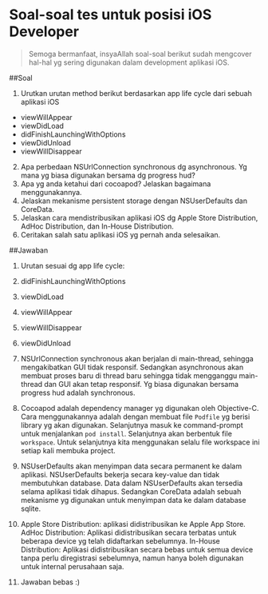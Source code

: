 # Soal-soal tes untuk posisi iOS Developer
> Semoga bermanfaat, insyaAllah soal-soal berikut sudah mengcover hal-hal yg sering digunakan dalam development aplikasi iOS.

##Soal

1. Urutkan urutan method berikut berdasarkan app life cycle dari sebuah aplikasi iOS
  * viewWillAppear
  * viewDidLoad
  * didFinishLaunchingWithOptions 
  * viewDidUnload
  * viewWillDisappear
2. Apa perbedaan NSUrlConnection synchronous dg asynchronous. Yg mana yg biasa digunakan bersama dg progress hud?
3. Apa yg anda ketahui dari cocoapod? Jelaskan bagaimana menggunakannya.
4. Jelaskan mekanisme persistent storage dengan NSUserDefaults dan CoreData.
5. Jelaskan cara mendistribusikan aplikasi iOS dg Apple Store Distribution, AdHoc Distribution, dan In-House Distribution.
6. Ceritakan salah satu aplikasi iOS yg pernah anda selesaikan.

##Jawaban

1. Urutan sesuai dg app life cycle:
  1. didFinishLaunchingWithOptions
  2. viewDidLoad
  3. viewWillAppear
  4. viewWillDisappear
  5. viewDidUnload

2. NSUrlConnection synchronous akan berjalan di main-thread, sehingga mengakibatkan GUI tidak responsif. Sedangkan asynchronous akan membuat proses baru di thread baru sehingga tidak mengganggu main-thread dan GUI akan tetap responsif. Yg biasa digunakan bersama progress hud adalah synchronous.

3. Cocoapod adalah dependency manager yg digunakan oleh Objective-C. Cara menggunakannya adalah dengan membuat file `Podfile` yg berisi library yg akan digunakan. Selanjutnya masuk ke command-prompt untuk menjalankan `pod install`. Selanjutnya akan berbentuk file `workspace`. Untuk selanjutnya kita menggunakan selalu file workspace ini setiap kali membuka project.

4. NSUserDefaults akan menyimpan data secara permanent ke dalam aplikasi. NSUserDefaults bekerja secara key-value dan tidak membutuhkan database. Data dalam NSUserDefaults akan tersedia selama aplikasi tidak dihapus. Sedangkan CoreData adalah sebuah mekanisme yg digunakan untuk menyimpan data ke dalam database sqlite.

5. Apple Store Distribution: aplikasi didistribusikan ke Apple App Store. AdHoc Distribution: Aplikasi didistribusikan secara terbatas untuk beberapa device yg telah didaftarkan sebelumnya. In-House Distribution: Aplikasi didistribusikan secara bebas untuk semua device tanpa perlu diregistrasi sebelumnya, namun hanya boleh digunakan untuk internal perusahaan saja.

6. Jawaban bebas :)

